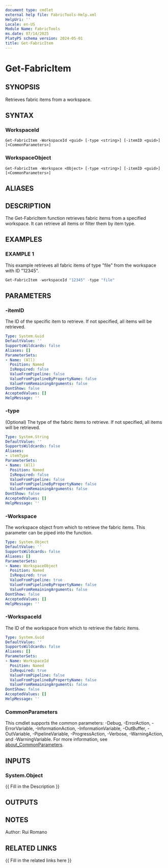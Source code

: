 ```yaml
---
document type: cmdlet
external help file: FabricTools-Help.xml
HelpUri: ''
Locale: en-US
Module Name: FabricTools
ms.date: 07/14/2025
PlatyPS schema version: 2024-05-01
title: Get-FabricItem
---
```


# Get-FabricItem

## SYNOPSIS

Retrieves fabric items from a workspace.

## SYNTAX

### WorkspaceId

```
Get-FabricItem -WorkspaceId <guid> [-type <string>] [-itemID <guid>] [<CommonParameters>]
```

### WorkspaceObject

```
Get-FabricItem -Workspace <Object> [-type <string>] [-itemID <guid>] [<CommonParameters>]
```

## ALIASES

## DESCRIPTION

The Get-FabricItem function retrieves fabric items from a specified workspace.
It can retrieve all items or filter them by item type.

## EXAMPLES

### EXAMPLE 1

This example retrieves all fabric items of type "file" from the workspace with ID "12345".

```powershell
Get-FabricItem -workspaceId "12345" -type "file"
```

## PARAMETERS

### -itemID

The ID of the specific item to retrieve.
If not specified, all items will be retrieved.

```yaml
Type: System.Guid
DefaultValue: ''
SupportsWildcards: false
Aliases: []
ParameterSets:
- Name: (All)
  Position: Named
  IsRequired: false
  ValueFromPipeline: false
  ValueFromPipelineByPropertyName: false
  ValueFromRemainingArguments: false
DontShow: false
AcceptedValues: []
HelpMessage: ''
```

### -type

(Optional) The type of the fabric items to retrieve.
If not specified, all items will be retrieved.

```yaml
Type: System.String
DefaultValue: ''
SupportsWildcards: false
Aliases:
- itemType
ParameterSets:
- Name: (All)
  Position: Named
  IsRequired: false
  ValueFromPipeline: false
  ValueFromPipelineByPropertyName: false
  ValueFromRemainingArguments: false
DontShow: false
AcceptedValues: []
HelpMessage: ''
```

### -Workspace

The workspace object from which to retrieve the fabric items.
This parameter can be piped into the function.

```yaml
Type: System.Object
DefaultValue: ''
SupportsWildcards: false
Aliases: []
ParameterSets:
- Name: WorkspaceObject
  Position: Named
  IsRequired: true
  ValueFromPipeline: true
  ValueFromPipelineByPropertyName: false
  ValueFromRemainingArguments: false
DontShow: false
AcceptedValues: []
HelpMessage: ''
```

### -WorkspaceId

The ID of the workspace from which to retrieve the fabric items.

```yaml
Type: System.Guid
DefaultValue: ''
SupportsWildcards: false
Aliases: []
ParameterSets:
- Name: WorkspaceId
  Position: Named
  IsRequired: true
  ValueFromPipeline: false
  ValueFromPipelineByPropertyName: false
  ValueFromRemainingArguments: false
DontShow: false
AcceptedValues: []
HelpMessage: ''
```

### CommonParameters

This cmdlet supports the common parameters: -Debug, -ErrorAction, -ErrorVariable,
-InformationAction, -InformationVariable, -OutBuffer, -OutVariable, -PipelineVariable,
-ProgressAction, -Verbose, -WarningAction, and -WarningVariable. For more information, see
[about_CommonParameters](https://go.microsoft.com/fwlink/?LinkID=113216).

## INPUTS

### System.Object

{{ Fill in the Description }}

## OUTPUTS

## NOTES

Author: Rui Romano

## RELATED LINKS

{{ Fill in the related links here }}

